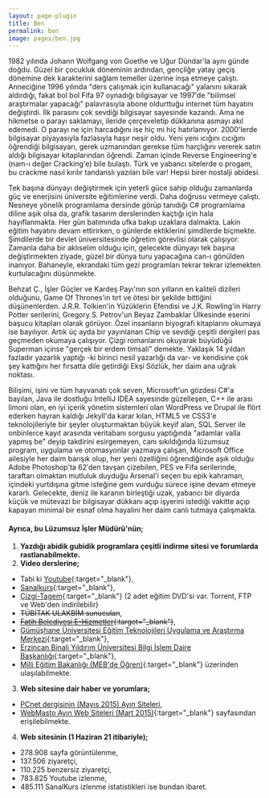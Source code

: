 ```yaml
---
layout: page-plugin
title: Ben
permalink: ben
image: pages/ben.jpg
---
```

1982 yılında Johann Wolfgang von Goethe ve Uğur Dündar'la aynı günde doğdu. Güzel bir çocukluk döneminin ardından, gençliğe yatay geçiş dönemine dek karakterini sağlam temeller üzerine inşa etmeye çalıştı. Anneciğine 1996 yılında "ders çalışmak için kullanacağı" yalanını sıkarak aldırdığı, fakat bol bol Fifa 97 oynadığı bilgisayar ve 1997′de "bilimsel araştırmalar yapacağı" palavrasıyla abone oldurttuğu internet tüm hayatını değiştirdi. İlk parasını çok sevdiği bilgisayar sayesinde kazandı. Ama ne hikmetse o parayı saklamayı, ileride çerçeveletip dükkanına asmayı akıl edemedi. O parayı ne için harcadığını ise hiç mi hiç hatırlamıyor. 2000'lerde bilgisayar piyayasıyla fazlasıyla haşır neşir oldu. Yeni yeni ıcığını cıcığını öğrendiği bilgisayarı, gerek uzmanından gerekse tüm harçlığını vererek satın aldığı bilgisayar kitaplarından öğrendi. Zaman içinde Reverse Engineering'e (nam-ı değer Cracking'e) bile bulaştı. Türk ve yabancı sitelerde o progam, bu crackme nasıl kırılır tandanslı yazıları bile var! Hepsi birer nostalji abidesi.

Tek başına dünyayı değiştirmek için yeterli güce sahip olduğu zamanlarda güç ve enerjisini üniversite eğitimlerine verdi. Daha doğrusu vermeye çalıştı. Nesneye yönelik programlama dersinde görüp tanıdığı C# programlama diline aşık olsa da, grafik tasarım derslerinden kaçtığı için hala hayıflanmakta. Her gün batımında ufka bakıp uzaklara dalmakta. Lakin eğitim hayatını devam ettirirken, o günlerde ektiklerini şimdilerde biçmekte. Şimdilerde bir devlet üniversitesinde öğretim görevlisi olarak çalışıyor. Zamanla daha bir aklıselim olduğu için, gelecekte dünyayı tek başına değiştirmekten ziyade, güzel bir dünya turu yapacağına can-ı gönülden inanıyor. Bahaneyle, ekrandaki tüm gezi programları tekrar tekrar izlemekten kurtulacağını düşünmekte.

Behzat Ç., İşler Güçler ve Kardeş Payı'nın son yılların en kaliteli dizileri olduğunu, Game Of Thrones'in tırt ve ötesi bir şekilde bittiğini düşünenlerden. J.R.R. Tolkien'in Yüzüklerin Efendisi ve J.K. Rowling'in Harry Potter serilerini, Gregory S. Petrov'un Beyaz Zambaklar Ülkesinde eserini başucu kitapları olarak görüyor. Özel insanların biyografi kitaplarını okumaya ise bayılıyor. Artık üç ayda bir yayınlanan Chip ve sevdiği çeşitli dergileri pas geçmeden okumaya çalışıyor. Çizgi romanlarını okuyarak büyüdüğü Superman içinse "gerçek bir erdem timsali" demekte. Yaklaşık 14 yıldan fazladır yazarlık yaptığı -ki birinci nesil yazarlığı da var- ve kendisine çok şey kattığını her fırsatta dile getirdiği Ekşi Sözlük, her daim ana uğrak noktası.

Bilişimi, işini ve tüm hayvanatı çok seven, Microsoft'un gözdesi C#'a bayılan, Java ile dostluğu IntelliJ IDEA sayesinde güzelleşen, C++ ile arası limoni olan, en iyi içerik yönetim sistemleri olan WordPress ve Drupal ile flört ederken hayran kaldığı Jekyll'da karar kılan, HTML5 ve CSS3'e teknolojileriyle bir şeyler oluşturmaktan büyük keyif alan, SQL Server ile onbinlerce kayıt arasında veritabanı sorgusu yaptığında "adamlar valla yapmış be" deyip takdirini esirgemeyen, canı sıkıldığında lüzumsuz program, uygulama ve otomasyonlar yazmaya çalışan, Microsoft Office ailesiyle her daim barışık olup, her yeni özelliğini öğrendiğinde aşık olduğu Adobe Photoshop'ta 62′den tavşan çizebilen, PES ve Fifa serilerinde, taraftarı olmaktan mutluluk duyduğu Arsenal'i seçen bu epik kahraman, içindeki yurtdışına gitme isteğine gem vurduğu sürece işine devam etmeye kararlı. Gelecekte, deniz ile karanın birleştiği uzak, yabancı bir diyarda küçük ve mütevazi bir bilgisayar dükkanı açıp işyerini istediği vakitte açıp kapayan minimal bir esnaf olma hayalini her daim canlı tutmaya çalışmakta.

#### Ayrıca, bu Lüzumsuz İşler Müdürü'nün;
1. **Yazdığı abidik gubidik programlara çeşitli indirme sitesi ve forumlarda rastlanabilmekte.**
2. **Video derslerine;**
- Tabi ki [Youtube](https://www.youtube.com/user/UmutDokel/about?disable_polymer=1){:target="_blank"},
- [Sanalkurs](https://sanalkurs.net/batu2k){:target="_blank"},
- [Çizgi-Tagem](https://www.cizgi-tagem.org/e-kampus-egitim/){:target="_blank"} (2 adet eğitim DVD'si var. Torrent, FTP ve Web'den indirilebilir)
- ~~TÜBİTAK ULAKBİM sunucuları~~,
- ~~[Fatih Belediyesi E-Hizmetler](http://www.fatih.bel.tr/icerik/10240/toplam-14000-saat-ve-16872-video/){:target="_blank"}~~,   
- [Gümüşhane Üniversitesi Eğitim Teknolojileri Uygulama ve Araştırma Merkezi](http://gunetem.gumushane.edu.tr/tr/sayfa/videolar/dreamweaver-umut-d%C3%B6kel/){:target="_blank"},
- [Erzincan Binali Yıldırım Üniversitesi Bilgi İşlem Daire Başkanlığı](https://bidb.ebyu.edu.tr/wordpress-egitimi-videolari/){:target="_blank"},
- [Milli Eğitim Bakanlığı (MEB'de Öğren)](http://mebdeogren.meb.gov.tr/kategori.php?ID=72){:target="_blank"} üzerinden ulaşılabilmekte.   
3. **Web sitesine dair haber ve yorumlara;**
- [PCnet dergisinin (Mayıs 2015) Ayın Siteleri](/images/bahsedenler/pcnet.jpg), 
- [WebMasto Ayın Web Siteleri (Mart 2015)](http://www.webmasto.com/webmasto-ayin-web-siteleri-mart-2015){:target="_blank"} sayfasından erişilebilmekte.
4. **Web sitesinin (1 Haziran 21 itibariyle);**
- 278.908 sayfa görüntülenme,
- 137.506 ziyaretçi,
- 110.225 benzersiz ziyaretçi,
- 783.825 Youtube izlenme,
- 485.111 SanalKurs izlenme istatistikleri ise bundan ibaret.